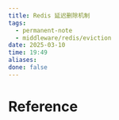 ```yaml
---
title: Redis 延迟删除机制
tags:
  - permanent-note
  - middleware/redis/eviction
date: 2025-03-10
time: 19:49
aliases: 
done: false
---
```



# Reference